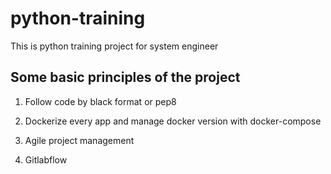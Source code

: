 # python-training


This is python training project for system engineer

## Some basic principles of the project

1. Follow code by black format or pep8

2. Dockerize every app and manage docker version with docker-compose

3. Agile project management

4. Gitlabflow